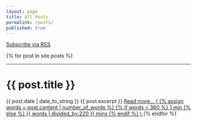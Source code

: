 ```yaml
---
layout: page
title: All Posts
permalink: /posts/
published: true
---
```


<div id="contact-list" style="text-align: left" display="inline">  
  <a href="/atom.xml">
    Subscribe via RSS
  </a>    
</div>

<p>

<div class="posts">
  {% for post in site.posts %}
    <hr>
    <h1>{{ post.title }}</h1>
    <span class="post-date" display="inline">{{ post.date | date_to_string }}</span>
    {{ post.excerpt }}
    <a href="{{ site.baseurl }}{{ post.url }}"> Read more... (
    {% assign words = post.content | number_of_words %}
      {% if words < 360 %}
        1 min
      {% else %}
        {{ words | divided_by:220 }} mins
      {% endif %} )
    </a>
  {% endfor %}
</div>


<!--
<div class="posts">
  {% for post in site.posts %}
    <li>
      <span class="post-date">{{ post.date | date_to_string }}</span>
      <a href="{{ site.baseurl }}{{ post.url }}">
          {{ post.title }}
      </a>
    </li>
  {% endfor %}
</div>
-->
